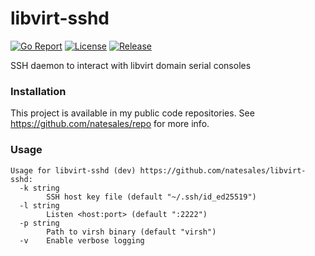 # libvirt-sshd

[![Go Report](https://goreportcard.com/badge/github.com/natesales/libvirt-sshd?style=for-the-badge)](https://goreportcard.com/report/github.com/natesales/libvirt-sshd) 
[![License](https://img.shields.io/github/license/natesales/libvirt-sshd?style=for-the-badge)](hhttps://github.com/natesales/libvirt-sshd/blob/main/LICENSE) 
[![Release](https://img.shields.io/github/v/release/natesales/libvirt-sshd?style=for-the-badge)](https://github.com/natesales/libvirt-sshd/releases) 

SSH daemon to interact with libvirt domain serial consoles 

### Installation

This project is available in my public code repositories. See https://github.com/natesales/repo for more info.

### Usage

```
Usage for libvirt-sshd (dev) https://github.com/natesales/libvirt-sshd:
  -k string
        SSH host key file (default "~/.ssh/id_ed25519")
  -l string
        Listen <host:port> (default ":2222")
  -p string
        Path to virsh binary (default "virsh")
  -v    Enable verbose logging
```
